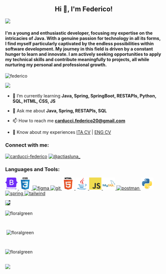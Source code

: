 <h2 align="center">Hi 👋, I'm Federico!</h2>
<img src="https://user-images.githubusercontent.com/73097560/115834477-dbab4500-a447-11eb-908a-139a6edaec5c.gif"><br>
<div style="display: flex, width: 100%;">
<h4 style="display: flex, flex: 50%;" >I'm a young and enthusiastic developer, focusing my expertise on the intricacies of Java. With a genuine passion for technology in all its forms, I find myself particularly captivated by the endless possibilities within software development. My journey in this field is driven by a constant hunger to learn and innovate. I am actively seeking opportunities to apply my technical skills and contribute meaningfully to projects, all while nurturing my personal and professional growth.</h4> <div style="display: flex, flex: 50%;"><img  src="https://github.com/Adam-pw/Adam-pw/blob/main/animation_500_kxa883sd.gif" alt="federico" /></div>
</div>

<img src="https://user-images.githubusercontent.com/73097560/115834477-dbab4500-a447-11eb-908a-139a6edaec5c.gif"><br>

- 🌱 I’m currently learning **Java, Spring, SpringBoot, RESTAPIs, Python, SQL, HTML, CSS, JS**

- 💬 Ask me about **Java, Spring, RESTAPIs, SQL**

- 📫 How to reach me **carducci.federico20@gmail.com**

- 📄 Know about my experiences [ITA CV](https://drive.google.com/file/d/11qLMkTtLPq-Uljz5w-DKmAdFLwt9PcN3/view?usp=sharing) | [ENG CV](https://drive.google.com/file/d/1qMYnPdieVko9QKV1yvY5peVTOTHYpIKm/view?usp=sharing)

<h3 align="left">Connect with me:</h3>
<p align="left">
<a href="https://linkedin.com/in/carducci-federico" target="blank"><img align="center" src="https://raw.githubusercontent.com/rahuldkjain/github-profile-readme-generator/master/src/images/icons/Social/linked-in-alt.svg" alt="carducci-federico" height="30" width="40" /></a>
<a href="https://instagram.com/actiasluna_" target="blank"><img align="center" src="https://raw.githubusercontent.com/rahuldkjain/github-profile-readme-generator/master/src/images/icons/Social/instagram.svg" alt="@actiasluna_" height="30" width="40" /></a>
</p>

<h3 align="left">Languages and Tools:</h3>
<p align="left"> <a href="https://getbootstrap.com" target="_blank" rel="noreferrer"> <img src="https://raw.githubusercontent.com/devicons/devicon/master/icons/bootstrap/bootstrap-plain-wordmark.svg" alt="bootstrap" width="40" height="40"/> </a> <a href="https://www.w3schools.com/css/" target="_blank" rel="noreferrer"> <img src="https://raw.githubusercontent.com/devicons/devicon/master/icons/css3/css3-original-wordmark.svg" alt="css3" width="40" height="40"/> </a> <a href="https://www.figma.com/" target="_blank" rel="noreferrer"> <img src="https://www.vectorlogo.zone/logos/figma/figma-icon.svg" alt="figma" width="40" height="40"/> </a> <a href="https://git-scm.com/" target="_blank" rel="noreferrer"> <img src="https://www.vectorlogo.zone/logos/git-scm/git-scm-icon.svg" alt="git" width="40" height="40"/> </a> <a href="https://www.w3.org/html/" target="_blank" rel="noreferrer"> <img src="https://raw.githubusercontent.com/devicons/devicon/master/icons/html5/html5-original-wordmark.svg" alt="html5" width="40" height="40"/> </a> <a href="https://www.java.com" target="_blank" rel="noreferrer"> <img src="https://raw.githubusercontent.com/devicons/devicon/master/icons/java/java-original.svg" alt="java" width="40" height="40"/> </a> <a href="https://developer.mozilla.org/en-US/docs/Web/JavaScript" target="_blank" rel="noreferrer"> <img src="https://raw.githubusercontent.com/devicons/devicon/master/icons/javascript/javascript-original.svg" alt="javascript" width="40" height="40"/> </a> <a href="https://www.mysql.com/" target="_blank" rel="noreferrer"> <img src="https://raw.githubusercontent.com/devicons/devicon/master/icons/mysql/mysql-original-wordmark.svg" alt="mysql" width="40" height="40"/> </a> <a href="https://postman.com" target="_blank" rel="noreferrer"> <img src="https://www.vectorlogo.zone/logos/getpostman/getpostman-icon.svg" alt="postman" width="40" height="40"/> </a> <a href="https://www.python.org" target="_blank" rel="noreferrer"> <img src="https://raw.githubusercontent.com/devicons/devicon/master/icons/python/python-original.svg" alt="python" width="40" height="40"/> </a> <a href="https://spring.io/" target="_blank" rel="noreferrer"> <img src="https://www.vectorlogo.zone/logos/springio/springio-icon.svg" alt="spring" width="40" height="40"/> </a> <a href="https://tailwindcss.com/" target="_blank" rel="noreferrer"> <img src="https://www.vectorlogo.zone/logos/tailwindcss/tailwindcss-icon.svg" alt="tailwind" width="40" height="40"/> </a> </p>


<img style="background-color: #0D1117;" src="https://user-images.githubusercontent.com/73097560/115834477-dbab4500-a447-11eb-908a-139a6edaec5c.gif"><br>

<p><img src="https://github-readme-stats.vercel.app/api/top-langs?username=floralgreen&show_icons=true&locale=en&layout=compact" alt="floralgreen" /></p><br>

<p>&nbsp;<img src="https://github-readme-stats.vercel.app/api?username=floralgreen&show_icons=true&locale=en" alt="floralgreen" /></p><br>

<p><img src="https://github-readme-streak-stats.herokuapp.com/?user=floralgreen&" alt="floralgreen" /></p><br>
<img src="https://user-images.githubusercontent.com/73097560/115834477-dbab4500-a447-11eb-908a-139a6edaec5c.gif"><br>
